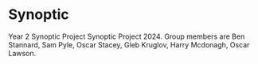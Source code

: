 # Synoptic
Year 2 Synoptic Project
Synoptic Project 2024. Group members are Ben Stannard, Sam Pyle, Oscar Stacey, Gleb Kruglov, Harry Mcdonagh, Oscar Lawson.
